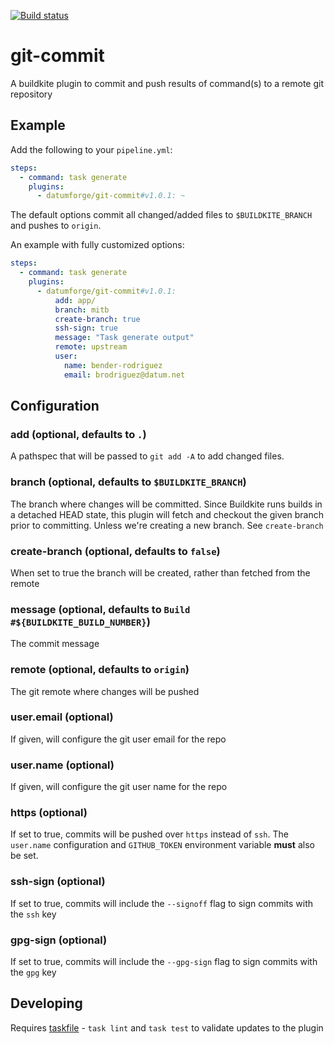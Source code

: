 [![Build status](https://badge.buildkite.com/7eca2ecc8cd4f571e1c2e26000c51030c808e7bca6b9b25e42.svg)](https://buildkite.com/datum/git-commit-buildkite-plugin)

# git-commit

A buildkite plugin to commit and push results of command(s) to a remote git repository

## Example

Add the following to your `pipeline.yml`:

```yml
steps:
  - command: task generate
    plugins:
      - datumforge/git-commit#v1.0.1: ~
```

The default options commit all changed/added files to `$BUILDKITE_BRANCH` and pushes to `origin`.

An example with fully customized options:

```yml
steps:
  - command: task generate
    plugins:
      - datumforge/git-commit#v1.0.1:
          add: app/
          branch: mitb
          create-branch: true
          ssh-sign: true
          message: "Task generate output"
          remote: upstream
          user:
            name: bender-rodriguez
            email: brodriguez@datum.net
```

## Configuration

### add (optional, defaults to `.`)

A pathspec that will be passed to `git add -A` to add changed files.

### branch (optional, defaults to `$BUILDKITE_BRANCH`)

The branch where changes will be committed. Since Buildkite runs builds in a detached HEAD state, this plugin will fetch and checkout the given branch prior to committing. Unless we're creating a new branch. See `create-branch`

### create-branch (optional, defaults to `false`)

When set to true the branch will be created, rather than fetched from the remote

### message (optional, defaults to `Build #${BUILDKITE_BUILD_NUMBER}`)

The commit message

### remote (optional, defaults to `origin`)

The git remote where changes will be pushed

### user.email (optional)

If given, will configure the git user email for the repo

### user.name (optional)

If given, will configure the git user name for the repo

### https (optional)

If set to true, commits will be pushed over `https` instead of `ssh`. The `user.name` configuration and `GITHUB_TOKEN` environment variable **must** also be set. 

### ssh-sign (optional)

If set to true, commits will include the `--signoff` flag to sign commits with the `ssh` key

### gpg-sign (optional)

If set to true, commits will include the `--gpg-sign` flag to sign commits with the `gpg` key

## Developing

Requires [taskfile](https://taskfile.dev/installation/) - `task lint` and `task test` to validate updates to the plugin